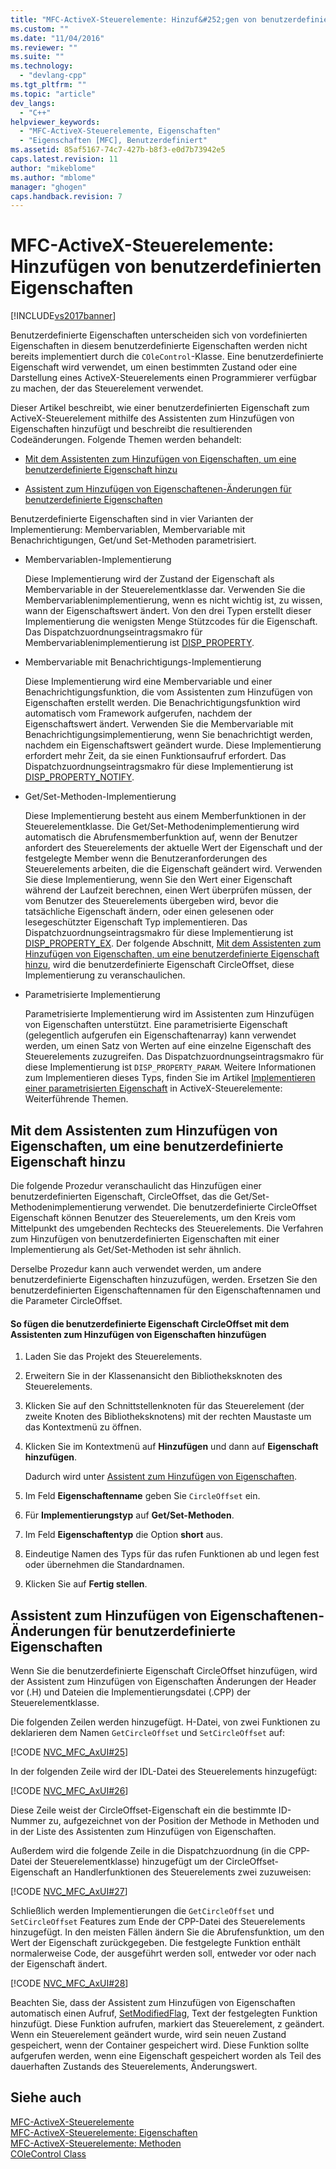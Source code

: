 ```yaml
---
title: "MFC-ActiveX-Steuerelemente: Hinzuf&#252;gen von benutzerdefinierten Eigenschaften | Microsoft Docs"
ms.custom: ""
ms.date: "11/04/2016"
ms.reviewer: ""
ms.suite: ""
ms.technology: 
  - "devlang-cpp"
ms.tgt_pltfrm: ""
ms.topic: "article"
dev_langs: 
  - "C++"
helpviewer_keywords: 
  - "MFC-ActiveX-Steuerelemente, Eigenschaften"
  - "Eigenschaften [MFC], Benutzerdefiniert"
ms.assetid: 85af5167-74c7-427b-b8f3-e0d7b73942e5
caps.latest.revision: 11
author: "mikeblome"
ms.author: "mblome"
manager: "ghogen"
caps.handback.revision: 7
---
```

# MFC-ActiveX-Steuerelemente: Hinzuf&#252;gen von benutzerdefinierten Eigenschaften
[!INCLUDE[vs2017banner](../assembler/inline/includes/vs2017banner.md)]

Benutzerdefinierte Eigenschaften unterscheiden sich von vordefinierten Eigenschaften in diesem benutzerdefinierte Eigenschaften werden nicht bereits implementiert durch die `COleControl`\-Klasse.  Eine benutzerdefinierte Eigenschaft wird verwendet, um einen bestimmten Zustand oder eine Darstellung eines ActiveX\-Steuerelements einen Programmierer verfügbar zu machen, der das Steuerelement verwendet.  
  
 Dieser Artikel beschreibt, wie einer benutzerdefinierten Eigenschaft zum ActiveX\-Steuerelement mithilfe des Assistenten zum Hinzufügen von Eigenschaften hinzufügt und beschreibt die resultierenden Codeänderungen.  Folgende Themen werden behandelt:  
  
-   [Mit dem Assistenten zum Hinzufügen von Eigenschaften, um eine benutzerdefinierte Eigenschaft hinzu](#_core_using_classwizard_to_add_a_custom_property)  
  
-   [Assistent zum Hinzufügen von Eigenschaftenen\-Änderungen für benutzerdefinierte Eigenschaften](#_core_classwizard_changes_for_custom_properties)  
  
 Benutzerdefinierte Eigenschaften sind in vier Varianten der Implementierung: Membervariablen, Membervariable mit Benachrichtigungen, Get\/und Set\-Methoden parametrisiert.  
  
-   Membervariablen\-Implementierung  
  
     Diese Implementierung wird der Zustand der Eigenschaft als Membervariable in der Steuerelementklasse dar.  Verwenden Sie die Membervariablenimplementierung, wenn es nicht wichtig ist, zu wissen, wann der Eigenschaftswert ändert.  Von den drei Typen erstellt dieser Implementierung die wenigsten Menge Stützcodes für die Eigenschaft.  Das Dispatchzuordnungseintragsmakro für Membervariablenimplementierung ist [DISP\_PROPERTY](../Topic/DISP_PROPERTY.md).  
  
-   Membervariable mit Benachrichtigungs\-Implementierung  
  
     Diese Implementierung wird eine Membervariable und einer Benachrichtigungsfunktion, die vom Assistenten zum Hinzufügen von Eigenschaften erstellt werden.  Die Benachrichtigungsfunktion wird automatisch vom Framework aufgerufen, nachdem der Eigenschaftswert ändert.  Verwenden Sie die Membervariable mit Benachrichtigungsimplementierung, wenn Sie benachrichtigt werden, nachdem ein Eigenschaftswert geändert wurde.  Diese Implementierung erfordert mehr Zeit, da sie einen Funktionsaufruf erfordert.  Das Dispatchzuordnungseintragsmakro für diese Implementierung ist [DISP\_PROPERTY\_NOTIFY](../Topic/DISP_PROPERTY_NOTIFY.md).  
  
-   Get\/Set\-Methoden\-Implementierung  
  
     Diese Implementierung besteht aus einem Memberfunktionen in der Steuerelementklasse.  Die Get\/Set\-Methodenimplementierung wird automatisch die Abrufensmemberfunktion auf, wenn der Benutzer anfordert des Steuerelements der aktuelle Wert der Eigenschaft und der festgelegte Member wenn die Benutzeranforderungen des Steuerelements arbeiten, die die Eigenschaft geändert wird.  Verwenden Sie diese Implementierung, wenn Sie den Wert einer Eigenschaft während der Laufzeit berechnen, einen Wert überprüfen müssen, der vom Benutzer des Steuerelements übergeben wird, bevor die tatsächliche Eigenschaft ändern, oder einen gelesenen oder lesegeschützter Eigenschaft Typ implementieren.  Das Dispatchzuordnungseintragsmakro für diese Implementierung ist [DISP\_PROPERTY\_EX](../Topic/DISP_PROPERTY_EX.md).  Der folgende Abschnitt, [Mit dem Assistenten zum Hinzufügen von Eigenschaften, um eine benutzerdefinierte Eigenschaft hinzu](#_core_using_classwizard_to_add_a_custom_property), wird die benutzerdefinierte Eigenschaft CircleOffset, diese Implementierung zu veranschaulichen.  
  
-   Parametrisierte Implementierung  
  
     Parametrisierte Implementierung wird im Assistenten zum Hinzufügen von Eigenschaften unterstützt.  Eine parametrisierte Eigenschaft \(gelegentlich aufgerufen ein Eigenschaftenarray\) kann verwendet werden, um einen Satz von Werten auf eine einzelne Eigenschaft des Steuerelements zuzugreifen.  Das Dispatchzuordnungseintragsmakro für diese Implementierung ist `DISP_PROPERTY_PARAM`.  Weitere Informationen zum Implementieren dieses Typs, finden Sie im Artikel [Implementieren einer parametrisierten Eigenschaft](../mfc/mfc-activex-controls-advanced-topics.md) in ActiveX\-Steuerelemente: Weiterführende Themen.  
  
##  <a name="_core_using_classwizard_to_add_a_custom_property"></a> Mit dem Assistenten zum Hinzufügen von Eigenschaften, um eine benutzerdefinierte Eigenschaft hinzu  
 Die folgende Prozedur veranschaulicht das Hinzufügen einer benutzerdefinierten Eigenschaft, CircleOffset, das die Get\/Set\-Methodenimplementierung verwendet.  Die benutzerdefinierte CircleOffset Eigenschaft können Benutzer des Steuerelements, um den Kreis vom Mittelpunkt des umgebenden Rechtecks des Steuerelements.  Die Verfahren zum Hinzufügen von benutzerdefinierten Eigenschaften mit einer Implementierung als Get\/Set\-Methoden ist sehr ähnlich.  
  
 Derselbe Prozedur kann auch verwendet werden, um andere benutzerdefinierte Eigenschaften hinzuzufügen, werden.  Ersetzen Sie den benutzerdefinierten Eigenschaftennamen für den Eigenschaftennamen und die Parameter CircleOffset.  
  
#### So fügen die benutzerdefinierte Eigenschaft CircleOffset mit dem Assistenten zum Hinzufügen von Eigenschaften hinzufügen  
  
1.  Laden Sie das Projekt des Steuerelements.  
  
2.  Erweitern Sie in der Klassenansicht den Bibliotheksknoten des Steuerelements.  
  
3.  Klicken Sie auf den Schnittstellenknoten für das Steuerelement \(der zweite Knoten des Bibliotheksknotens\) mit der rechten Maustaste um das Kontextmenü zu öffnen.  
  
4.  Klicken Sie im Kontextmenü auf **Hinzufügen** und dann auf **Eigenschaft hinzufügen**.  
  
     Dadurch wird unter [Assistent zum Hinzufügen von Eigenschaften](../ide/names-add-property-wizard.md).  
  
5.  Im Feld **Eigenschaftenname** geben Sie `CircleOffset` ein.  
  
6.  Für **Implementierungstyp** auf **Get\/Set\-Methoden**.  
  
7.  Im Feld **Eigenschaftentyp** die Option **short** aus.  
  
8.  Eindeutige Namen des Typs für das rufen Funktionen ab und legen fest oder übernehmen die Standardnamen.  
  
9. Klicken Sie auf **Fertig stellen**.  
  
##  <a name="_core_classwizard_changes_for_custom_properties"></a> Assistent zum Hinzufügen von Eigenschaftenen\-Änderungen für benutzerdefinierte Eigenschaften  
 Wenn Sie die benutzerdefinierte Eigenschaft CircleOffset hinzufügen, wird der Assistent zum Hinzufügen von Eigenschaften Änderungen der Header vor \(.H\) und Dateien die Implementierungsdatei \(.CPP\) der Steuerelementklasse.  
  
 Die folgenden Zeilen werden hinzugefügt. H\-Datei, von zwei Funktionen zu deklarieren dem Namen `GetCircleOffset` und `SetCircleOffset` auf:  
  
 [!CODE [NVC_MFC_AxUI#25](../CodeSnippet/VS_Snippets_Cpp/NVC_MFC_AxUI#25)]  
  
 In der folgenden Zeile wird der IDL\-Datei des Steuerelements hinzugefügt:  
  
 [!CODE [NVC_MFC_AxUI#26](../CodeSnippet/VS_Snippets_Cpp/NVC_MFC_AxUI#26)]  
  
 Diese Zeile weist der CircleOffset\-Eigenschaft ein die bestimmte ID\-Nummer zu, aufgezeichnet von der Position der Methode in Methoden und in der Liste des Assistenten zum Hinzufügen von Eigenschaften.  
  
 Außerdem wird die folgende Zeile in die Dispatchzuordnung \(in die CPP\-Datei der Steuerelementklasse\) hinzugefügt um der CircleOffset\-Eigenschaft an Handlerfunktionen des Steuerelements zwei zuzuweisen:  
  
 [!CODE [NVC_MFC_AxUI#27](../CodeSnippet/VS_Snippets_Cpp/NVC_MFC_AxUI#27)]  
  
 Schließlich werden Implementierungen die `GetCircleOffset` und `SetCircleOffset` Features zum Ende der CPP\-Datei des Steuerelements hinzugefügt.  In den meisten Fällen ändern Sie die Abrufensfunktion, um den Wert der Eigenschaft zurückgegeben.  Die festgelegte Funktion enthält normalerweise Code, der ausgeführt werden soll, entweder vor oder nach der Eigenschaft ändert.  
  
 [!CODE [NVC_MFC_AxUI#28](../CodeSnippet/VS_Snippets_Cpp/NVC_MFC_AxUI#28)]  
  
 Beachten Sie, dass der Assistent zum Hinzufügen von Eigenschaften automatisch einen Aufruf, [SetModifiedFlag](../Topic/COleControl::SetModifiedFlag.md), Text der festgelegten Funktion hinzufügt.  Diese Funktion aufrufen, markiert das Steuerelement, z geändert.  Wenn ein Steuerelement geändert wurde, wird sein neuen Zustand gespeichert, wenn der Container gespeichert wird.  Diese Funktion sollte aufgerufen werden, wenn eine Eigenschaft gespeichert worden als Teil des dauerhaften Zustands des Steuerelements, Änderungswert.  
  
## Siehe auch  
 [MFC\-ActiveX\-Steuerelemente](../mfc/mfc-activex-controls.md)   
 [MFC\-ActiveX\-Steuerelemente: Eigenschaften](../mfc/mfc-activex-controls-properties.md)   
 [MFC\-ActiveX\-Steuerelemente: Methoden](../mfc/mfc-activex-controls-methods.md)   
 [COleControl Class](../mfc/reference/colecontrol-class.md)